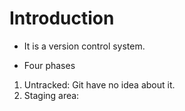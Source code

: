 # Introduction
- It is a version control system.

- Four phases
1. Untracked: Git have no idea about it.
2. Staging area: 
